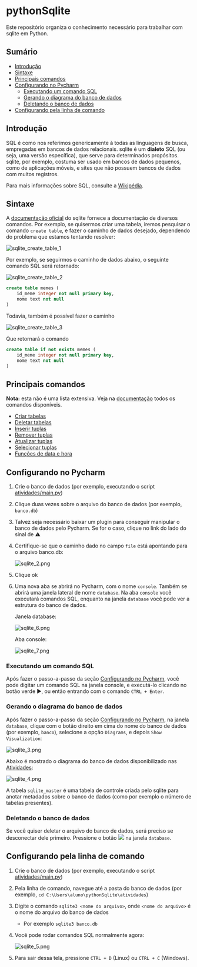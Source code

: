 # pythonSqlite

Este repositório organiza o conhecimento necessário para trabalhar com sqlite em Python.

## Sumário

<!-- TOC -->
* [Introdução](#introdução)
* [Sintaxe](#sintaxe)
* [Principais comandos](#principais-comandos)
* [Configurando no Pycharm](#configurando-no-pycharm)
  * [Executando um comando SQL](#executando-um-comando-sql)
  * [Gerando o diagrama do banco de dados](#gerando-o-diagrama-do-banco-de-dados)
  * [Deletando o banco de dados](#deletando-o-banco-de-dados)
* [Configurando pela linha de comando](#configurando-pela-linha-de-comando)
<!-- TOC -->

## Introdução

SQL é como nos referimos genericamente à todas as linguagens de busca, empregadas em bancos de dados relacionais. sqlite
é um **dialeto** SQL (ou seja, uma versão específica), que serve para determinados propósitos. sqlite, por exemplo, 
costuma ser usado em bancos de dados pequenos, como de aplicações móveis, e sites que não possuem bancos de dados com 
muitos registros.

Para mais informações sobre SQL, consulte a [Wikipédia](https://pt.wikipedia.org/wiki/SQL).

## Sintaxe

A [documentação oficial](https://www.sqlite.org/lang.html) do sqlite fornece a documentação de diversos 
comandos. Por exemplo, se quisermos criar uma tabela, iremos pesquisar o comando `create table`, e fazer o caminho
de dados desejado, dependendo do problema que estamos tentando resolver:

![sqlite_create_table_1](imagens/sqlite_create_table_1.png)

Por exemplo, se seguirmos o caminho de dados abaixo, o seguinte comando SQL será retornado:

![sqlite_create_table_2](imagens/sqlite_create_table_2.png)

```sql
create table memes (
    id_meme integer not null primary key,
    nome text not null
)
```

Todavia, também é possível fazer o caminho 

![sqlite_create_table_3](imagens/sqlite_create_table_3.png)

Que retornará o comando

```sql
create table if not exists memes (
    id_meme integer not null primary key,
    nome text not null
)
```

## Principais comandos

**Nota:** esta não é uma lista extensiva. Veja na [documentação]((https://www.sqlite.org/lang.html)) todos os comandos 
disponíveis.

* [Criar tabelas](https://www.sqlite.org/lang_createtable.html)
* [Deletar tabelas](https://www.sqlite.org/lang_droptable.html)
* [Inserir tuplas](https://www.sqlite.org/lang_insert.html)
* [Remover tuplas](https://www.sqlite.org/lang_delete.html)
* [Atualizar tuplas](https://www.sqlite.org/lang_update.html)
* [Selecionar tuplas](https://www.sqlite.org/lang_select.html)
* [Funções de data e hora](https://www.sqlite.org/lang_datefunc.html)

## Configurando no Pycharm

1. Crie o banco de dados (por exemplo, executando o script [atividades/main.py](atividades/main.py))
2. Clique duas vezes sobre o arquivo do banco de dados (por exemplo, `banco.db`)
3. Talvez seja necessário baixar um plugin para conseguir manipular o banco de dados pelo Pycharm. Se for o caso, clique
   no link do lado do sinal de ⚠️
4. Certifique-se que o caminho dado no campo `file` está apontando para o arquivo banco.db:

   ![sqlite_2.png](imagens/sqlite_2.png)

5. Clique ok
6. Uma nova aba se abrirá no Pycharm, com o nome `console`. Também se abrirá uma janela lateral de nome `database`. Na
   aba `console` você executará comandos SQL, enquanto na janela `database` você pode ver a estrutura do banco de dados.

   Janela database:
   
   ![sqlite_6.png](imagens/sqlite_6.png)

   Aba console:

   ![sqlite_7.png](imagens/sqlite_7.png)

### Executando um comando SQL

Após fazer o passo-a-passo da seção [Configurando no Pycharm](#configurando-no-Pycharm), você pode digitar um comando
SQL na janela console, e executá-lo clicando no botão verde ▶️, ou então entrando com o comando `CTRL + Enter`.

### Gerando o diagrama do banco de dados

Após fazer o passo-a-passo da seção [Configurando no Pycharm](#configurando-no-Pycharm), na janela `database`, clique 
com o botão direito em cima do nome do banco de dados (por exemplo, `banco`), selecione a opção `Diagrams`, e depois
`Show Visualization`:

   ![sqlite_3.png](imagens/sqlite_3.png)
   
Abaixo é mostrado o diagrama do banco de dados disponibilizado nas [Atividades](atividades/README.md):

   ![sqlite_4.png](imagens/sqlite_4.png)
   
A tabela `sqlite_master` é uma tabela de controle criada pelo sqlite para anotar metadados sobre o banco de dados (como 
por exemplo o número de tabelas presentes). 

### Deletando o banco de dados

Se você quiser deletar o arquivo do banco de dados, será preciso se desconectar dele primeiro. Pressione o botão 
<img src="imagens/sqlite_8.png"> na janela `database`.

## Configurando pela linha de comando

1. Crie o banco de dados (por exemplo, executando o script [atividades/main.py](atividades/main.py))
2. Pela linha de comando, navegue até a pasta do banco de dados (por exemplo, `cd C:\Users\aluno\pythonSqlite\atividades`)
3. Digite o comando `sqlite3 <nome do arquivo>`, onde `<nome do arquivo>` é o nome do arquivo do banco de dados
   * Por exemplo `sqlite3 banco.db`
4. Você pode rodar comandos SQL normalmente agora:

   ![sqlite_5.png](imagens/sqlite_5.png)

5. Para sair dessa tela, pressione `CTRL + D` (Linux) ou `CTRL + C` (Windows).